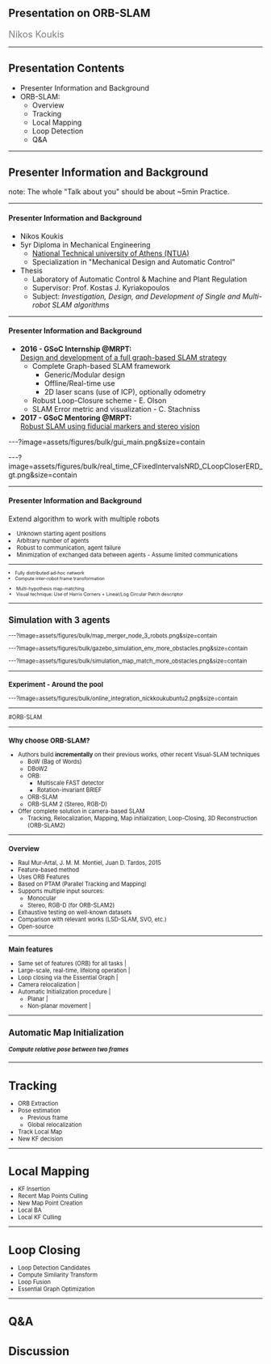 <!-- .slide: class="center" -->
## Presentation on ORB-SLAM

<div style="color:gray; font-size: 1.3em">
Nikos Koukis<br>
</div>

---

## Presentation Contents

- Presenter Information and Background
- ORB-SLAM:
  - Overview
  - Tracking
  - Local Mapping
  - Loop Detection
  - Q&A


---

<!-- .slide: class="center" -->
## Presenter Information and Background

note:
The whole "Talk about you" should be about ~5min
Practice.

---

#### Presenter Information and Background

- Nikos Koukis
- 5yr Diploma in Mechanical Engineering
  + [National Technical university of Athens (NTUA)](www.mech.ntua.gr/en)
  + Specialization in "Mechanical Design and Automatic Control"
- Thesis
  + Laboratory of Automatic Control & Machine and Plant
    Regulation
  + Supervisor: Prof. Kostas J. Kyriakopoulos
  + Subject: *Investigation, Design, and Development of Single and Multi-robot
      SLAM algorithms*

---

#### Presenter Information and Background

- **2016 - GSoC Internship @MRPT:**<br>[Design and development of a full graph-based SLAM strategy](https://summerofcode.withgoogle.com/archive/2016/projects/6025600208732160/)
  - Complete Graph-based SLAM framework
    - Generic/Modular design
    - Offline/Real-time use
    - 2D laser scans (use of ICP), optionally odometry
  - Robust Loop-Closure scheme - E.  Olson
  - SLAM Error metric and visualization - C. Stachniss
- **2017 - GSoC Mentoring @MRPT:**<br>[Robust SLAM using fiducial markers and stereo vision](https://github.com/MRPT/GSoC2017-discussions/issues/5)


---?image=assets/figures/bulk/gui_main.png&size=contain
<!-- .slide: data-background-transition="none" -->
---?image=assets/figures/bulk/real_time_CFixedIntervalsNRD_CLoopCloserERD_gt.png&size=contain
<!-- .slide: data-background-transition="none" -->

---

#### Presenter Information and Background

Extend algorithm to work with multiple robots

<div style="font-size:0.8em">
<div 
<ul>
<li>Unknown starting agent positions</li>
<li>Arbitrary number of agents</li>
<li>Robust to communication, agent failure</li>
<li>Minimization of exchanged data between agents - Assume limited communications</li>
</ul>
</div>

<hr>

<div style="font-size:0.8em">
<li>Fully distributed ad-hoc network</li>
<li>Compute inter-robot frame transformation</li>
  <ul>
    <li>Multi-hypothesis map-matching</li>
    <li>Visual technique: Use of Harris Corners + Linear/Log Circular Patch descriptor</li>
  </ul>
</div>

---

<!-- .slide: class="center" -->
## Simulation with 3 agents

---?image=assets/figures/bulk/map_merger_node_3_robots.png&size=contain

---?image=assets/figures/bulk/gazebo_simulation_env_more_obstacles.png&size=contain
<!-- .slide: data-background-transition="none" -->
---?image=assets/figures/bulk/simulation_map_match_more_obstacles.png&size=contain
<!-- .slide: data-background-transition="none" -->

---

<!-- .slide: class="center" -->
### Experiment - Around the pool

---?image=assets/figures/bulk/online_integration_nickkoukubuntu2.png&size=contain

---

<!-- .slide: class="center" -->
#ORB-SLAM

---

### Why choose ORB-SLAM?

- Authors build **incrementally** on their previous works, other recent
    Visual-SLAM techniques
  - BoW (Bag of Words)
  - DBoW2
  - ORB:
    - Multiscale FAST detector
    - Rotation-invariant BRIEF
  - ORB-SLAM
  - ORB-SLAM 2 (Stereo, RGB-D)
- Offer complete solution in camera-based SLAM
  - Tracking, Relocalization, Mapping, Map initialization, Loop-Closing, 3D Reconstruction
      (ORB-SLAM2)


---

### Overview

- Raul Mur-Artal, J. M. M. Montiel, Juan D. Tardos, 2015
- Feature-based method
- Uses ORB Features
- Based on PTAM (Parallel Tracking and Mapping)
- Supports multiple input sources:
  - Monocular
  - Stereo, RGB-D (for ORB-SLAM2)
- Exhaustive testing on well-known datasets
- Comparison with relevant works (LSD-SLAM, SVO, etc.)
- Open-source

---

### Main features

- Same set of features (ORB) for all tasks |
- Large-scale, real-time, lifelong operation |
- Loop closing via the Essential Graph |
- Camera relocalization |
- Automatic Initialization procedure |
  - Planar |
  - Non-planar movement  |

---

<!-- .slide: class="center" -->
## Automatic Map Initialization

##### Compute relative pose between two frames

---

# Tracking

- ORB Extraction
- Pose estimation
  - Previous frame
  - Global relocalization
- Track Local Map
- New KF decision


---

# Local Mapping

- KF Insertion
- Recent Map Points Culling
- New Map Point Creation
- Local BA
- Local KF Culling


---

# Loop Closing

- Loop Detection Candidates
- Compute Similarity Transform
- Loop Fusion
- Essential Graph Optimization

---

<!-- .slide: class="center" -->
# Q&A
# Discussion
